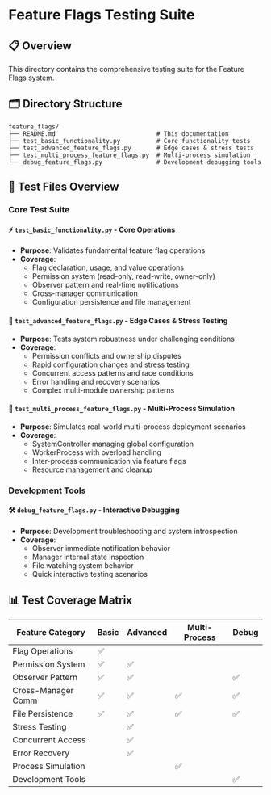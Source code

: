 # Feature Flags Testing Suite

## 📋 **Overview**

This directory contains the comprehensive testing suite for the Feature Flags system.

## 🗂️ **Directory Structure**

```
feature_flags/
├── README.md                            # This documentation
├── test_basic_functionality.py          # Core functionality tests
├── test_advanced_feature_flags.py       # Edge cases & stress tests
├── test_multi_process_feature_flags.py  # Multi-process simulation
└── debug_feature_flags.py               # Development debugging tools
```

## 🧪 **Test Files Overview**

### **Core Test Suite**

#### ⚡ **`test_basic_functionality.py`** - Core Operations
- **Purpose**: Validates fundamental feature flag operations
- **Coverage**:
  - Flag declaration, usage, and value operations
  - Permission system (read-only, read-write, owner-only)
  - Observer pattern and real-time notifications
  - Cross-manager communication
  - Configuration persistence and file management

#### 🚀 **`test_advanced_feature_flags.py`** - Edge Cases & Stress Testing
- **Purpose**: Tests system robustness under challenging conditions
- **Coverage**:
  - Permission conflicts and ownership disputes
  - Rapid configuration changes and stress testing
  - Concurrent access patterns and race conditions
  - Error handling and recovery scenarios
  - Complex multi-module ownership patterns

#### 🔄 **`test_multi_process_feature_flags.py`** - Multi-Process Simulation
- **Purpose**: Simulates real-world multi-process deployment scenarios
- **Coverage**:
  - SystemController managing global configuration
  - WorkerProcess with overload handling
  - Inter-process communication via feature flags
  - Resource management and cleanup

### **Development Tools**

#### 🛠️ **`debug_feature_flags.py`** - Interactive Debugging
- **Purpose**: Development troubleshooting and system introspection
- **Coverage**:
  - Observer immediate notification behavior
  - Manager internal state inspection
  - File watching system behavior
  - Quick interactive testing scenarios

## 📊 **Test Coverage Matrix**

| Feature Category   | Basic | Advanced | Multi-Process | Debug |
| ------------------ | ----- | -------- | ------------- | ----- |
| Flag Operations    | ✅     |          |               |       |
| Permission System  | ✅     | ✅        |               |       |
| Observer Pattern   | ✅     | ✅        |               | ✅     |
| Cross-Manager Comm | ✅     | ✅        | ✅             | ✅     |
| File Persistence   | ✅     | ✅        | ✅             | ✅     |
| Stress Testing     |       | ✅        |               |       |
| Concurrent Access  |       | ✅        |               |       |
| Error Recovery     |       | ✅        |               |       |
| Process Simulation |       |          | ✅             |       |
| Development Tools  |       |          |               | ✅     |
